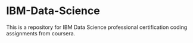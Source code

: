 # IBM-Data-Science
This is a repository for IBM Data Science professional certification coding assignments from coursera.
